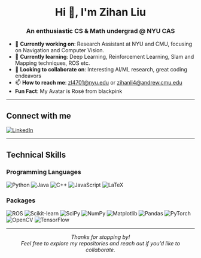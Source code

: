 <!-- You can add a banner image here if you like! -->
<!-- <img src="YOUR_BANNER_IMAGE_URL" alt="Banner" /> -->

<h1 align="center">Hi 👋, I'm Zihan Liu</h1>
<h3 align="center">An enthusiastic CS & Math undergrad @ NYU CAS</h3>

- 🚀 **Currently working on**: Research Assistant at NYU and CMU, focusing on Navigation and Computer Vision. 
- 🌱 **Currently learning**: Deep Learning, Reinforcement Learning, Slam and Mapping techniques, ROS etc.  
- 🤝 **Looking to collaborate on**: Interesting AI/ML research, great coding endeavors  
- 📫 **How to reach me**: zl4701@nyu.edu or zihanli4@andrew.cmu.edu
- **Fun Fact**: My Avatar is Rosé from blackpink

---

## Connect with me

<p>
  <a href="https://www.linkedin.com/in/zihan-liu-284b06265" target="_blank">
    <img src="https://img.shields.io/badge/-LinkedIn-0077B5?logo=linkedin&logoColor=white&style=for-the-badge" alt="LinkedIn"/>
  </a>
  <!-- Add other platforms or personal website links if you like -->
</p>

---

## Technical Skills

### Programming Languages
![Python](https://img.shields.io/badge/Python-3776AB?style=for-the-badge&logo=python&logoColor=white)
![Java](https://img.shields.io/badge/Java-ED8B00?style=for-the-badge&logo=java&logoColor=white)
![C++](https://img.shields.io/badge/C++-00599C?style=for-the-badge&logo=c%2B%2B&logoColor=white)
![JavaScript](https://img.shields.io/badge/JavaScript-F7DF1E?style=for-the-badge&logo=javascript&logoColor=black)
![LaTeX](https://img.shields.io/badge/LaTeX-47A141?style=for-the-badge&logo=LaTeX&logoColor=white)

### Packages
![ROS](https://img.shields.io/badge/ROS-RobotOperatingSystem-2308C2?style=for-the-badge&logo=ros&logoColor=white)
![Scikit-learn](https://img.shields.io/badge/Scikit--learn-F7931E?style=for-the-badge&logo=scikit-learn&logoColor=white)
![SciPy](https://img.shields.io/badge/SciPy-8CAAE6?style=for-the-badge&logo=scipy&logoColor=white)
![NumPy](https://img.shields.io/badge/NumPy-013243?style=for-the-badge&logo=numpy&logoColor=white)
![Matplotlib](https://img.shields.io/badge/Matplotlib-11557c?style=for-the-badge&logo=python&logoColor=white)
![Pandas](https://img.shields.io/badge/Pandas-150458?style=for-the-badge&logo=pandas&logoColor=white)
![PyTorch](https://img.shields.io/badge/PyTorch-EE4C2C?style=for-the-badge&logo=pytorch&logoColor=white)
![OpenCV](https://img.shields.io/badge/OpenCV-5C3EE8?style=for-the-badge&logo=opencv&logoColor=white)
![TensorFlow](https://img.shields.io/badge/TensorFlow-FF6F00?style=for-the-badge&logo=tensorflow&logoColor=white)


---

<p align="center">
  <i>Thanks for stopping by!</i><br/>
  <i>Feel free to explore my repositories and reach out if you’d like to collaborate.</i>
</p>
